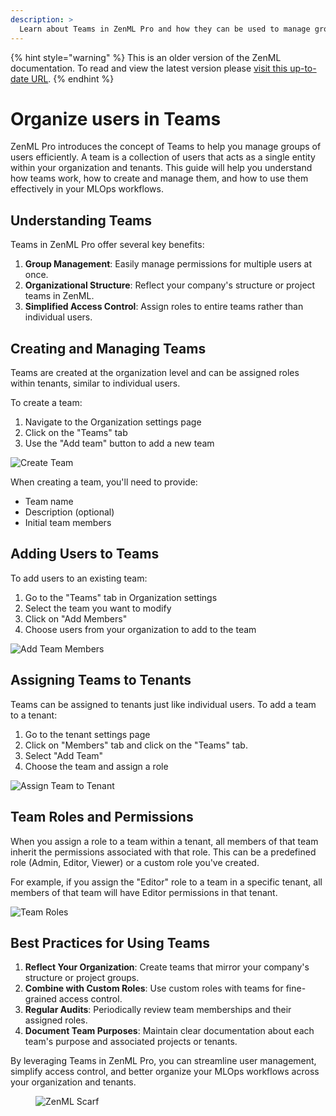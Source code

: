 ```yaml
---
description: >
  Learn about Teams in ZenML Pro and how they can be used to manage groups of users across your organization and tenants.
---
```


{% hint style="warning" %}
This is an older version of the ZenML documentation. To read and view the latest version please [visit this up-to-date URL](https://docs.zenml.io).
{% endhint %}


# Organize users in Teams

ZenML Pro introduces the concept of Teams to help you manage groups of users efficiently. A team is a collection of users that acts as a single entity within your organization and tenants. This guide will help you understand how teams work, how to create and manage them, and how to use them effectively in your MLOps workflows.

## Understanding Teams

Teams in ZenML Pro offer several key benefits:

1. **Group Management**: Easily manage permissions for multiple users at once.
2. **Organizational Structure**: Reflect your company's structure or project teams in ZenML.
3. **Simplified Access Control**: Assign roles to entire teams rather than individual users.

## Creating and Managing Teams

Teams are created at the organization level and can be assigned roles within tenants, similar to individual users.

To create a team:

1. Navigate to the Organization settings page
2. Click on the "Teams" tab
3. Use the "Add team" button to add a new team

![Create Team](../../.gitbook/assets/create_team.png)

When creating a team, you'll need to provide:

- Team name
- Description (optional)
- Initial team members

## Adding Users to Teams

To add users to an existing team:

1. Go to the "Teams" tab in Organization settings
2. Select the team you want to modify
3. Click on "Add Members"
4. Choose users from your organization to add to the team

![Add Team Members](../../.gitbook/assets/add_team_members.png)

## Assigning Teams to Tenants

Teams can be assigned to tenants just like individual users. To add a team to a tenant:

1. Go to the tenant settings page
2. Click on "Members" tab and click on the "Teams" tab.
3. Select "Add Team"
4. Choose the team and assign a role

![Assign Team to Tenant](../../.gitbook/assets/assign_team_to_tenant.png)

## Team Roles and Permissions

When you assign a role to a team within a tenant, all members of that team inherit the permissions associated with that role. This can be a predefined role (Admin, Editor, Viewer) or a custom role you've created.

For example, if you assign the "Editor" role to a team in a specific tenant, all members of that team will have Editor permissions in that tenant.

![Team Roles](../../.gitbook/assets/team_roles.png)

## Best Practices for Using Teams

1. **Reflect Your Organization**: Create teams that mirror your company's structure or project groups.
3. **Combine with Custom Roles**: Use custom roles with teams for fine-grained access control.
4. **Regular Audits**: Periodically review team memberships and their assigned roles.
5. **Document Team Purposes**: Maintain clear documentation about each team's purpose and associated projects or tenants.

By leveraging Teams in ZenML Pro, you can streamline user management, simplify access control, and better organize your MLOps workflows across your organization and tenants.
<!-- For scarf -->
<figure><img alt="ZenML Scarf" referrerpolicy="no-referrer-when-downgrade" src="https://static.scarf.sh/a.png?x-pxid=f0b4f458-0a54-4fcd-aa95-d5ee424815bc" /></figure>


